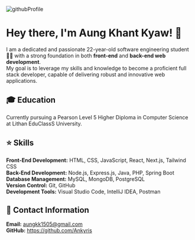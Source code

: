 ![githubProfile](https://github.com/Ankyris/Ankyris/assets/85355029/b9db6f85-dd5e-4002-9347-d75362ce2c05)


# Hey there, I'm Aung Khant Kyaw! 👋

I am a dedicated and passionate 22-year-old software engineering student 🧑‍💻 with a strong foundation in both **front-end** and **back-end web development**.<br />
My goal is to leverage my skills and knowledge to become a proficient full stack developer, capable of delivering robust and innovative web applications.
 
## 🎓 Education
Currently pursuing a Pearson Level 5 Higher Diploma in Computer Science at Lithan EduClassS University.

## ⭐ Skills

**Front-End Development:** HTML, CSS, JavaScript, React, Next.js, Tailwind CSS  
**Back-End Development:** Node.js, Express.js, Java, PHP, Spring Boot  
**Database Management:** MySQL, MongoDB, PostgreSQL  
**Version Control:** Git, GitHub  
**Development Tools:** Visual Studio Code, IntelliJ IDEA, Postman


## 📩 Contact Information 

**Email:** aungkk1505@gmail.com  
**GitHub:** https://github.com/Ankyris
